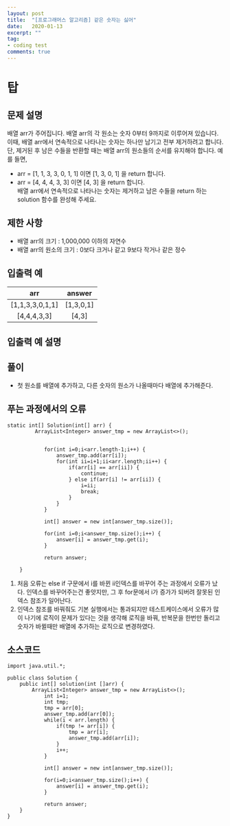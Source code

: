 ```yaml
---
layout: post
title:  "[프로그래머스 알고리즘] 같은 숫자는 싫어"
date:   2020-01-13
excerpt: ""
tag:
- coding test 
comments: true
---
```


# 탑

## 문제 설명  

배열 arr가 주어집니다. 배열 arr의 각 원소는 숫자 0부터 9까지로 이루어져 있습니다. 이때, 배열 arr에서 연속적으로 나타나는 숫자는 하나만 남기고 전부 제거하려고 합니다. 단, 제거된 후 남은 수들을 반환할 때는 배열 arr의 원소들의 순서를 유지해야 합니다. 예를 들면,  
* arr = [1, 1, 3, 3, 0, 1, 1] 이면 [1, 3, 0, 1] 을 return 합니다.
* arr = [4, 4, 4, 3, 3] 이면 [4, 3] 을 return 합니다.  
배열 arr에서 연속적으로 나타나는 숫자는 제거하고 남은 수들을 return 하는 solution 함수를 완성해 주세요.

## 제한 사항  
* 배열 arr의 크기 : 1,000,000 이하의 자연수
* 배열 arr의 원소의 크기 : 0보다 크거나 같고 9보다 작거나 같은 정수

## 입출력 예  
  
|arr|answer|
|:---:|:---:|
|[1,1,3,3,0,1,1]|[1,3,0,1]|
|[4,4,4,3,3]|[4,3]|

  
## 입출력 예 설명



## 풀이
* 첫 원소를 배열에 추가하고, 다른 숫자의 원소가 나올때마다 배열에 추가해준다. 


## 푸는 과정에서의 오류
~~~
static int[] Solution(int[] arr) {
		 ArrayList<Integer> answer_tmp = new ArrayList<>();
	        

	        for(int i=0;i<arr.length-1;i++) {
	            answer_tmp.add(arr[i]);
	            for(int ii=i+1;ii<arr.length;ii++) {
	                if(arr[i] == arr[ii]) {
	                    continue;
	                } else if(arr[i] != arr[ii]) {
	                    i=ii;
	                    break;
	                } 
	            }
	        }
	        
	        int[] answer = new int[answer_tmp.size()];
	        
	        for(int i=0;i<answer_tmp.size();i++) {
	            answer[i] = answer_tmp.get(i);
	        }

	        return answer;
		
	}

~~~
1. 처음 오류는 else if 구문에서 i를 바뀐 ii인덱스를 바꾸어 주는 과정에서 오류가 났다. 인덱스를 바꾸어주는건 좋앗지만, 그 후 for문에서 i가 증가가 되버려 잘못된 인덱스 참조가 일어난다.
2. 인덱스 참조를 바꿔줘도 기본 실행에서는 통과되지만 테스트케이스에서 오류가 많이 나기에 로직이 문제가 있다는 것을 생각해 로직을 바꿔, 반복문을 한번만 돌리고 숫자가 바뀔때만 배열에 추가하는 로직으로 변경하였다.



## 소스코드
~~~
import java.util.*;

public class Solution {
	public int[] solution(int []arr) {
        ArrayList<Integer> answer_tmp = new ArrayList<>();
	        int i=1;
	        int tmp;
	        tmp = arr[0];
	        answer_tmp.add(arr[0]);
	        while(i < arr.length) {
	        	if(tmp != arr[i]) {
	        		tmp = arr[i];
	        		answer_tmp.add(arr[i]);
	        	}
	        	i++;
	        }
	        
	        int[] answer = new int[answer_tmp.size()];
	        
	        for(i=0;i<answer_tmp.size();i++) {
	            answer[i] = answer_tmp.get(i);
	        }

	        return answer;
	}
}
~~~
